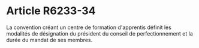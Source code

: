 # Article R6233-34

  
La convention créant un centre de formation d'apprentis définit les modalités de désignation du président du conseil de perfectionnement et la durée du mandat de ses membres.